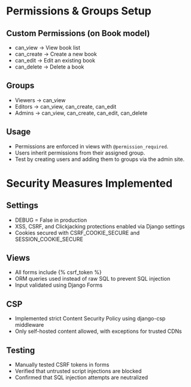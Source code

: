 # Permissions & Groups Setup

## Custom Permissions (on Book model)
- can_view → View book list
- can_create → Create a new book
- can_edit → Edit an existing book
- can_delete → Delete a book

## Groups
- Viewers → can_view
- Editors → can_view, can_create, can_edit
- Admins → can_view, can_create, can_edit, can_delete

## Usage
- Permissions are enforced in views with `@permission_required`.
- Users inherit permissions from their assigned group.
- Test by creating users and adding them to groups via the admin site.

# Security Measures Implemented

## Settings
- DEBUG = False in production
- XSS, CSRF, and Clickjacking protections enabled via Django settings
- Cookies secured with CSRF_COOKIE_SECURE and SESSION_COOKIE_SECURE

## Views
- All forms include {% csrf_token %}
- ORM queries used instead of raw SQL to prevent SQL injection
- Input validated using Django Forms

## CSP
- Implemented strict Content Security Policy using django-csp middleware
- Only self-hosted content allowed, with exceptions for trusted CDNs

## Testing
- Manually tested CSRF tokens in forms
- Verified that untrusted script injections are blocked
- Confirmed that SQL injection attempts are neutralized
